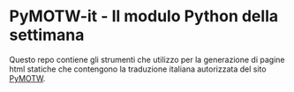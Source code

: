 PyMOTW-it - Il modulo Python della settimana
=============================================

Questo repo contiene gli strumenti che utilizzo per la generazione di pagine 
html statiche che contengono la traduzione italiana autorizzata del sito 
[PyMOTW](http://pymotw.com/2/).

